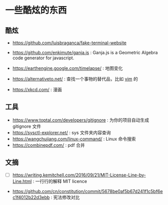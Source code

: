 # 一些酷炫的东西

## 酷炫
- https://github.com/luisbraganca/fake-terminal-website
- https://github.com/enkimute/ganja.js :  Ganja.js is a Geometric Algebra code generator for javascript.
- https://earthengine.google.com/timelapse/ : 地图变化

- https://alternativeto.net/ : 查找一个事物的替代品，比如 [vim](https://alternativeto.net/software/vim/) 的
- https://xkcd.com/ : 漫画

## 工具
- https://www.toptal.com/developers/gitignore : 为你的项目自动生成 gitignore 文件
- https://sysctl-explorer.net/ : sys 文件夹内容查询 
- https://wangchujiang.com/linux-command/ : Linux 命令搜索
- https://combinepdf.com/ : pdf 合并

## 文摘
- [ ] https://writing.kemitchell.com/2016/09/21/MIT-License-Line-by-Line.html : 一行行的解释 MIT licence
- https://github.com/cn/constitution/commit/5678be0af5b67d241f1c5bf6ec1f4012b22d3ebb : 宪法修改对比
